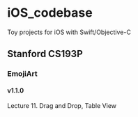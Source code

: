 # iOS_codebase

Toy projects for iOS with Swift/Objective-C

## Stanford CS193P

### EmojiArt

#### v1.1.0

Lecture 11. Drag and Drop, Table View
